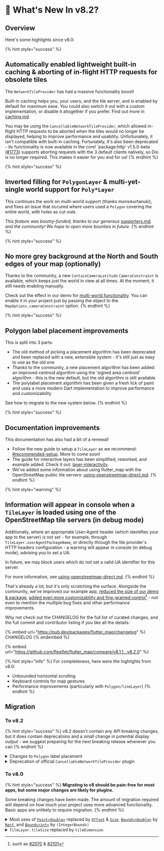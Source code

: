 # 🚀 What's New In v8.2?

## Overview

Here's some highlights since v8.0:

{% hint style="success" %}
## **Automatically enabled lightweight built-in caching & aborting of in-flight HTTP requests for obsolete tiles**

The `NetworkTileProvider` has had a massive functionality boost!

Built-in caching helps you, your users, and the tile server, and is enabled by default for maximum ease. You could also switch it out with a custom implementation, or disable it altogether if you prefer. Find out more in [caching.md](../layers/tile-layer/caching.md "mention").

You may be using the `CancellableNetworkTileProvider`, which allowed in-flight HTTP requests to be aborted when the tiles would no longer be displayed, helping to improve performance and usability. Unfortunately, it isn't compatible with built-in caching. Fortunately, it's also been deprecated - its functionality is now available in the core! 'package:http' v1.5.0-beta ([#1773](https://github.com/dart-lang/http/pull/1773)) supports aborting requests with the 3 default clients natively, so Dio is no longer required. This makes it easier for you and for us!
{% endhint %}

{% hint style="success" %}
## &#x20;**Inverted filling for `PolygonLayer` & multi-yet-single world support for `Poly*Layer`**

This continues the work on multi-world support (thanks monsieurtanuki), and fixes an issue that occured where users used a `Polygon` covering the entire world, with holes as cut outs.

_This feature was bounty-funded, thanks to our generous_ [supporters.md](../thanks/supporters.md "mention")_, and the community! We hope to open more bounties in future._
{% endhint %}

{% hint style="success" %}
## No more grey background at the North and South edges of your map (optionally)

Thanks to the community, a new `ContainCameraLatitude` `CameraConstraint` is available, which keeps just the world in view at all times. At the moment, it still needs enabling manually.

Check out the effect in our demo for [multi-world functionality](https://demo.fleaflet.dev/repeated_worlds). You can enable it in your project just by passing the object to the `MapOptions.cameraConstraint` option.
{% endhint %}

{% hint style="success" %}
## Polygon label placement improvements

This is split into 3 parts:

* The old method of picking a placement algorithm has been deprecated and been replaced with a new, extensible system - it's still just as easy to use as the old one
* Thanks to the community, a new placement algorithm has been added: an improved centroid algorithm using the 'signed area centroid' algorithm - this is the new default, but the old algorithm is still available
* The polylabel placement algorithm has been given a fresh lick of paint and uses a more modern Dart implementation to improve performance and customizability

See how to migrate to the new system below.
{% endhint %}

{% hint style="success" %}
## Documentation improvements

This documentation has also had a bit of a renewal!

* Follow the new guide to setup a `TileLayer` as we recommend: [#recommended-setup](../layers/tile-layer/#recommended-setup "mention"). More to come soon!
* The guide for interactive layers has been simplified, reworked, and example added. Check it out: [layer-interactivity](../layers/layer-interactivity/ "mention").
* We've added some information about using flutter\_map with the OpenStreetMap public tile servers: [using-openstreetmap-direct.md](../tile-servers/using-openstreetmap-direct.md "mention").
{% endhint %}

{% hint style="warning" %}
## Information will appear in console when a `TileLayer` is loaded using one of the OpenStreetMap tile servers (in debug mode)

Additionally, where an appropriate User-Agent header (which identifies your app to the server) is not set - for example, through `TileLayer.userAgentPackageName`, or directly through the tile provider's HTTP headers configuration - a warning will appear in console (in debug mode), advising you to set a UA.

In future, we may block users which do not set a valid UA identifier for this server.

For more information, see [using-openstreetmap-direct.md](../tile-servers/using-openstreetmap-direct.md "mention").
{% endhint %}

That's already a lot, but it's only scratching the surface. Alongside the community, we've improved our example app, [reduced the size of our demo & package](https://github.com/fleaflet/flutter_map/pull/2056), [added even more customizability and fine-grained control](#user-content-fn-1)[^1] - not even to mention the multiple bug fixes and other performance improvements.

Why not check out the CHANGELOG for the full list of curated changes, and the full commit and contributor listing if you like all the details:

{% embed url="https://pub.dev/packages/flutter_map/changelog" %}
CHANGELOG
{% endembed %}

{% embed url="https://github.com/fleaflet/flutter_map/compare/v8.1.1...v8.2.0" %}

{% hint style="info" %}
For completeness, here were the highlights from v8.0:

* Unbounded horizontal scrolling
* Keyboard controls for map gestures
* Performance improvements (particularly with `Polygon/lineLayer`)
{% endhint %}

## Migration

### To v8.2

{% hint style="success" %}
v8.2 doesn't contain any API breaking changes, but it does contain deprecations and a small change in potential display output - we suggest preparing for the next breaking release whenever you can
{% endhint %}

<details>

<summary>Changes to <code>Polygon</code> label placement</summary>

It's usually simple to follow the deprecation messages/warnings in your IDE. The changes are described here for completeness.

There's two main changes:

* The default placement algorithm has been changed\
  The new default algorithm adopts the old name (`centroid`), with the old name becoming `simpleCentroid` - it's an improvement over the old algorithm
* The `Polygon.labelPlacement` property & `PolygonLabelPlacement` enum have been deprecated, replaced with `Polygon.labelPlacementCalculator` and `PolygonLabelPlacementCalculator`  respectively

Here's the mapping of old enum values to new objects:

* old default / `.centroid` -> `.centroid()` (new algorithm)
* `.centroidWithMultiWorld` -> `.simpleMultiWorldCentroid()`
* `.polylabel` -> `.polylabel()`
* (new) `.simpleCentroid()`

{% hint style="warning" %}
Note that only the `simpleMultiWorldCentroid` calculator supports polygons which may lie across the anti-meridian.
{% endhint %}

</details>

<details>

<summary>Deprecation of official <code>CancellableNetworkTileProvider</code> plugin</summary>

As described above, its primary purpose is now fulfilled by default in the `NetworkTileProvider`. You can switch back to that and remove the dependency from your project.

</details>

### To v8.0

{% hint style="success" %}
**Migrating to v8 should be pain-free for most apps, but some major changes are likely for plugins.**

Some breaking changes have been made. The amount of migration required will depend on how much your project uses more advanced functionality. Basic apps are unlikely to require migration.
{% endhint %}

<details>

<summary>Most uses of <a href="https://api.flutter.dev/flutter/dart-math/Point-class.html"><code>Point&#x3C;double></code></a> replaced by <a href="https://api.flutter.dev/flutter/dart-ui/Offset-class.html"><code>Offset</code></a> &#x26; <a href="https://api.flutter.dev/flutter/dart-ui/Size-class.html"><code>Size</code></a>, <a href="https://pub.dev/documentation/flutter_map/7.0.1/flutter_map/Bounds-class.html"><code>Bounds&#x3C;double></code></a> by <a href="https://api.flutter.dev/flutter/dart-ui/Rect-class.html"><code>Rect</code></a>, and <a href="https://pub.dev/documentation/flutter_map/7.0.1/flutter_map/Bounds-class.html"><code>Bounds&#x3C;int></code></a> by <code>(IntegerBounds)</code></summary>

With the exception of some areas, uses of 'dart:math' objects, such as `Point`, have been replaced by equivalents from 'dart:ui' and Flutter libraries. There's multiple reasons for this:

* These classes have been described as [legacy since Feb 2024](https://github.com/dart-lang/sdk/commit/885126e51bf2d0c612a42ba55395ac4f4d9f7b42) in Dart/Flutter, and will be [deprecated in future](https://github.com/dart-lang/sdk/issues/54852)
* This reduces internal casting (which we did a whole lot) and usage of generic types ([which are inefficient](https://github.com/dart-lang/sdk/issues/53912)), which has increased performance by around a millisecond or three (in a simple example)
* The tooling and functionality provided by Dart/Flutter reduce the amount we need to maintain internally (reducing duplication), and work better together (such as easily building `Rect`s from `Offset`s and `Size`s

This breaks a large number of coordinate handling functions, such as those converting between geographic coordinates and screen space coordinates (the changed ones) in the `MapCamera`. We've also renamed some of these functions to remove references to 'point' and replace them with 'offset'.

Most migrations should be self explanatory. If necessary, you can [view the PR](https://github.com/fleaflet/flutter_map/pull/1996) to see what happened to a method you were using - there's very likely a close replacement! Some methods have been moved to internal usage only, but there's always easy alternatives.

Some external libraries still use the previous objects, and some of our use-cases are just not yet ready to be replaced by these options yet, so you may still find some of the old objects hiding around the codebase. `IntegerBounds` is internal only.

</details>

<details>

<summary><code>TileLayer.tileSize</code> replaced by <code>tileDimension</code></summary>

Just changing the argument identifier should be enough - we've just restricted the type to be an integer. You can't get tiles in fractional pixels anyway!

This renaming is also persisted throughout the internals.

</details>

[^1]: such as [#2070](https://github.com/fleaflet/flutter_map/pull/2070) & [#2101](https://github.com/fleaflet/flutter_map/pull/2101)
